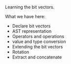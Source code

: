 Learning the bit vectors.

What we have here:
- Declare bit vectors
- AST representation
- Operators and operations
- value and type conversion
- Extending the bit vectors
- Rotation
- Extract and concatenate
